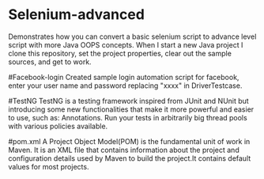 # Selenium-advanced
Demonstrates how you can convert a basic selenium script to advance level script with more Java OOPS concepts.
When I start a new Java project I clone this repository, set the project properties, clear out the sample sources, and get to work.

#Facebook-login
Created sample login automation script for facebook, enter your user name and password replacing "xxxx" in DriverTestcase.

#TestNG
TestNG is a testing framework inspired from JUnit and NUnit but introducing some new functionalities
that make it more powerful and easier to use, such as: Annotations.
Run your tests in arbitrarily big thread pools with various policies available.

#pom.xml
A Project Object Model(POM) is the fundamental unit of work in Maven. It is an XML file that contains information
about the project and configuration details used by Maven to build the project.It contains default values for most projects.
